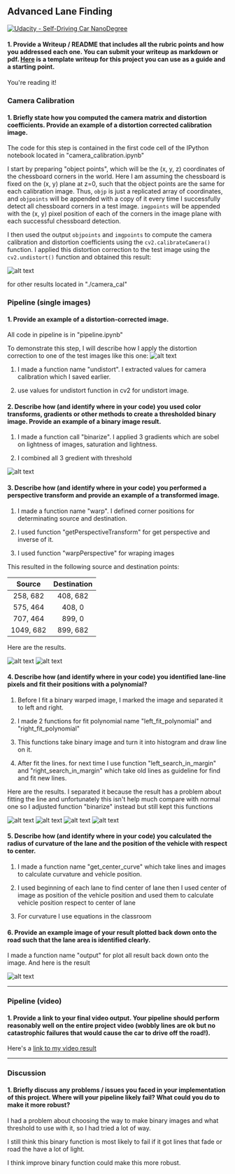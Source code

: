 ## Advanced Lane Finding
[![Udacity - Self-Driving Car NanoDegree](https://s3.amazonaws.com/udacity-sdc/github/shield-carnd.svg)](http://www.udacity.com/drive)

[//]: # (Image References)

[image1]: ./output_images/undistort_chessboard.png "Undistorted chessboard" 
[image2]: ./output_images/undistort_output.png "Undistorted" 
[image3]: ./output_images/binary_combo_example.png "Binary Example"
[image4]: ./output_images/warped.png "Warp Example"
[image5]: ./output_images/binary_warped.png "Binary Warp Example"
[image6]: ./output_images/left_fit_line.png "Left Fit Visual"
[image7]: ./output_images/right_fit_line.png "Right Fit Visual"
[image8]: ./output_images/left_search.png "Left Search Fit Visual"
[image9]: ./output_images/right_search.png "Right Search Fit Visual"
[image10]: ./output_images/output.jpg "Output"
[video1]: ./project_video_output.mp4 "Video"

#### 1. Provide a Writeup / README that includes all the rubric points and how you addressed each one.  You can submit your writeup as markdown or pdf.  [Here](https://github.com/udacity/CarND-Advanced-Lane-Lines/blob/master/writeup_template.md) is a template writeup for this project you can use as a guide and a starting point.  

You're reading it!

### Camera Calibration

#### 1. Briefly state how you computed the camera matrix and distortion coefficients. Provide an example of a distortion corrected calibration image.

The code for this step is contained in the first code cell of the IPython notebook located in "camera_calibration.ipynb"

I start by preparing "object points", which will be the (x, y, z) coordinates of the chessboard corners in the world. Here I am assuming the chessboard is fixed on the (x, y) plane at z=0, such that the object points are the same for each calibration image.  Thus, `objp` is just a replicated array of coordinates, and `objpoints` will be appended with a copy of it every time I successfully detect all chessboard corners in a test image.  `imgpoints` will be appended with the (x, y) pixel position of each of the corners in the image plane with each successful chessboard detection.

I then used the output `objpoints` and `imgpoints` to compute the camera calibration and distortion coefficients using the `cv2.calibrateCamera()` function.  I applied this distortion correction to the test image using the `cv2.undistort()` function and obtained this result: 

![alt text][image1]

for other results located in "./camera_cal"

### Pipeline (single images)

#### 1. Provide an example of a distortion-corrected image.

All code in pipeline is in "pipeline.ipynb"

To demonstrate this step, I will describe how I apply the distortion correction to one of the test images like this one:
![alt text][image2]

1. I made a function name "undistort". I extracted values for camera calibration which I saved earlier.

2. use values for undistort function in cv2 for undistort image.

#### 2. Describe how (and identify where in your code) you used color transforms, gradients or other methods to create a thresholded binary image.  Provide an example of a binary image result.

1. I made a function call "binarize". I applied 3 gradients which are sobel on lightness of images, saturation and lightness.

2. I combined all 3 gredient with threshold

![alt text][image3]

#### 3. Describe how (and identify where in your code) you performed a perspective transform and provide an example of a transformed image.

1. I made a function name "warp". I defined corner positions for determinating source and destination.

2. I used function "getPerspectiveTransform" for get perspective and inverse of it.

3. I used function "warpPerspective" for wraping images

This resulted in the following source and destination points:


| Source        | Destination   | 
|:-------------:|:-------------:| 
| 258, 682      | 408, 682      | 
| 575, 464      | 408, 0        |
| 707, 464      | 899, 0        |
| 1049, 682     | 899, 682      |

Here are the results.

![alt text][image4]
![alt text][image5]

#### 4. Describe how (and identify where in your code) you identified lane-line pixels and fit their positions with a polynomial?

1. Before I fit a binary warped image, I marked the image and separated it to left and right.

2. I made 2 functions for fit polynomial name "left_fit_polynomial" and "right_fit_polynomial"

3. This functions take binary image and turn it into histogram and draw line on it.

4. After fit the lines. for next time I use function "left_search_in_margin" and "right_search_in_margin" which take old lines as guideline for find and fit new lines.

Here are the results. I separated it because the result has a problem about fitting the line and unfortunately this isn't help much compare with normal one so I adjusted function "binarize" instead but still kept this functions

![alt text][image6]
![alt text][image7]
![alt text][image8]
![alt text][image9]

#### 5. Describe how (and identify where in your code) you calculated the radius of curvature of the lane and the position of the vehicle with respect to center.

1. I made a function name "get_center_curve" which take lines and images to calculate curvature and vehicle position.

2. I used beginning of each lane to find center of lane then I used center of image as position of the vehicle position and used them to calculate vehicle position respect to center of lane

3. For curvature I use equations in the classroom

#### 6. Provide an example image of your result plotted back down onto the road such that the lane area is identified clearly.

I made a function name "output" for plot all result back down onto the image. And here is the result

![alt text][image10]

---

### Pipeline (video)

#### 1. Provide a link to your final video output.  Your pipeline should perform reasonably well on the entire project video (wobbly lines are ok but no catastrophic failures that would cause the car to drive off the road!).

Here's a [link to my video result](./project_video_output.mp4)

---

### Discussion

#### 1. Briefly discuss any problems / issues you faced in your implementation of this project.  Where will your pipeline likely fail?  What could you do to make it more robust?

I had a problem about choosing the way to make binary images and what threshold to use with it, so I had tried a lot of way.

I still think this binary function is most likely to fail if it got lines that fade or road the have a lot of light.

I think improve binary function could make this more robust.



